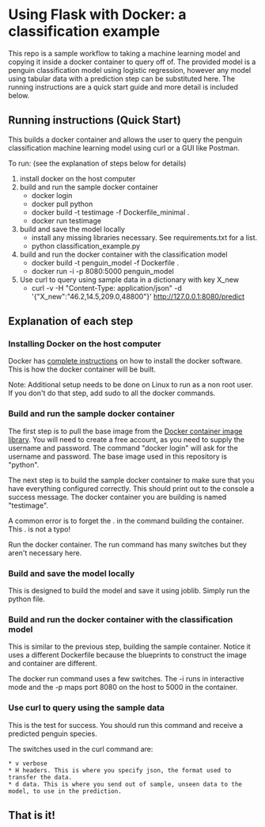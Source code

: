 # Using Flask with Docker: a classification example

This repo is a sample workflow to taking a machine learning model and copying it inside a docker container to query off of. The provided model is a penguin classification model using logistic regression, however any model using tabular data with a prediction step can be substituted here. The running instructions are a quick start guide and more detail is included below.

## Running instructions (Quick Start)

This builds a docker container and allows the user to query the penguin classification machine learning model using curl or a GUI like Postman.

To run: (see the explanation of steps below for details)

1. install docker on the host computer
2. build and run the sample docker container
    * docker login
    * docker pull python
    * docker build -t testimage -f Dockerfile_minimal .
    * docker run testimage
3. build and save the model locally
    * install any missing libraries necessary. See requirements.txt for a list.
    * python classification_example.py
4. build and run the docker container with the classification model
    * docker build -t penguin_model -f Dockerfile .
    * docker run -i -p 8080:5000 penguin_model
5. Use curl to query using sample data in a dictionary with key X_new
    * curl -v -H "Content-Type: application/json" -d '{"X_new":"46.2,14.5,209.0,48800"}' http://127.0.0.1:8080/predict

## Explanation of each step

### Installing Docker on the host computer

Docker has [complete instructions](https://docs.docker.com/get-docker/) on how to install the docker software. 
This is how the docker container will be built.

Note: Additional setup needs to be done on Linux to run as a non root user. If you don't do that step, add sudo to all the docker commands.

### Build and run the sample docker container

The first step is to pull the base image from the [Docker container image library](https://hub.docker.com/). 
You will need to create a free account, as you need to supply the username and password. The command "docker login" will 
ask for the username and password. The base image used in this repository is "python". 

The next step is to build the sample docker container to make sure that you have everything configured correctly. 
This should print out to the console a success message. The docker container you are building is named "testimage".

A common error is to forget the . in the command building the container. This . is not a typo! 

Run the docker container. The run command has many switches but they aren't necessary here. 

### Build and save the model locally

This is designed to build the model and save it using joblib. Simply run the python file.

### Build and run the docker container with the classification model

This is similar to the previous step, building the sample container. Notice it uses a different Dockerfile because the blueprints to 
construct the image and container are different.

The docker run command uses a few switches. The -i runs in interactive mode and the -p maps port 8080 on the host to 5000 in the container.

### Use curl to query using the sample data

This is the test for success. You should run this command and receive a predicted penguin species. 

The switches used in the curl command are:

    * v verbose
    * H headers. This is where you specify json, the format used to transfer the data.
    * d data. This is where you send out of sample, unseen data to the model, to use in the prediction. 


## That is it!